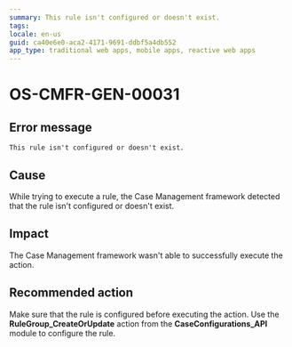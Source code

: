 ```yaml
---
summary: This rule isn't configured or doesn't exist.
tags:
locale: en-us
guid: ca40e6e0-aca2-4171-9691-ddbf5a4db552
app_type: traditional web apps, mobile apps, reactive web apps
---
```


# OS-CMFR-GEN-00031

## Error message

`This rule isn't configured or doesn't exist.`

## Cause

While trying to execute a rule, the Case Management framework detected that the rule isn't configured or doesn't exist.

## Impact

The Case Management framework wasn't able to successfully execute the action.

## Recommended action

Make sure that the rule is configured before executing the action. Use the **RuleGroup_CreateOrUpdate** action from the **CaseConfigurations_API** module to configure the rule.
